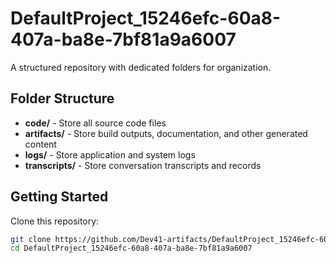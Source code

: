 # DefaultProject_15246efc-60a8-407a-ba8e-7bf81a9a6007
A structured repository with dedicated folders for organization.

## Folder Structure

- **code/** - Store all source code files
- **artifacts/** - Store build outputs, documentation, and other generated content
- **logs/** - Store application and system logs
- **transcripts/** - Store conversation transcripts and records

## Getting Started

Clone this repository:
```bash
git clone https://github.com/Dev41-artifacts/DefaultProject_15246efc-60a8-407a-ba8e-7bf81a9a6007
cd DefaultProject_15246efc-60a8-407a-ba8e-7bf81a9a6007
```
